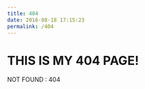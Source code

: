 ```yaml
---
title: 404
date: 2016-08-18 17:15:23
permalink: /404
---
```

# THIS IS MY 404 PAGE!

NOT FOUND : 404